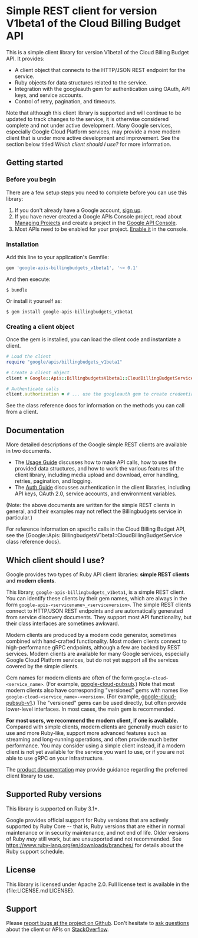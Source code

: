 # Simple REST client for version V1beta1 of the Cloud Billing Budget API

This is a simple client library for version V1beta1 of the Cloud Billing Budget API. It provides:

* A client object that connects to the HTTP/JSON REST endpoint for the service.
* Ruby objects for data structures related to the service.
* Integration with the googleauth gem for authentication using OAuth, API keys, and service accounts.
* Control of retry, pagination, and timeouts.

Note that although this client library is supported and will continue to be updated to track changes to the service, it is otherwise considered complete and not under active development. Many Google services, especially Google Cloud Platform services, may provide a more modern client that is under more active development and improvement. See the section below titled *Which client should I use?* for more information.

## Getting started

### Before you begin

There are a few setup steps you need to complete before you can use this library:

 1. If you don't already have a Google account, [sign up](https://www.google.com/accounts).
 2. If you have never created a Google APIs Console project, read about [Managing Projects](https://cloud.google.com/resource-manager/docs/creating-managing-projects) and create a project in the [Google API Console](https://console.cloud.google.com/).
 3. Most APIs need to be enabled for your project. [Enable it](https://console.cloud.google.com/apis/library/billingbudgets.googleapis.com) in the console.

### Installation

Add this line to your application's Gemfile:

```ruby
gem 'google-apis-billingbudgets_v1beta1', '~> 0.1'
```

And then execute:

```
$ bundle
```

Or install it yourself as:

```
$ gem install google-apis-billingbudgets_v1beta1
```

### Creating a client object

Once the gem is installed, you can load the client code and instantiate a client.

```ruby
# Load the client
require "google/apis/billingbudgets_v1beta1"

# Create a client object
client = Google::Apis::BillingbudgetsV1beta1::CloudBillingBudgetService.new

# Authenticate calls
client.authorization = # ... use the googleauth gem to create credentials
```

See the class reference docs for information on the methods you can call from a client.

## Documentation

More detailed descriptions of the Google simple REST clients are available in two documents.

 *  The [Usage Guide](https://github.com/googleapis/google-api-ruby-client/blob/main/docs/usage-guide.md) discusses how to make API calls, how to use the provided data structures, and how to work the various features of the client library, including media upload and download, error handling, retries, pagination, and logging.
 *  The [Auth Guide](https://github.com/googleapis/google-api-ruby-client/blob/main/docs/auth-guide.md) discusses authentication in the client libraries, including API keys, OAuth 2.0, service accounts, and environment variables.

(Note: the above documents are written for the simple REST clients in general, and their examples may not reflect the Billingbudgets service in particular.)

For reference information on specific calls in the Cloud Billing Budget API, see the {Google::Apis::BillingbudgetsV1beta1::CloudBillingBudgetService class reference docs}.

## Which client should I use?

Google provides two types of Ruby API client libraries: **simple REST clients** and **modern clients**.

This library, `google-apis-billingbudgets_v1beta1`, is a simple REST client. You can identify these clients by their gem names, which are always in the form `google-apis-<servicename>_<serviceversion>`. The simple REST clients connect to HTTP/JSON REST endpoints and are automatically generated from service discovery documents. They support most API functionality, but their class interfaces are sometimes awkward.

Modern clients are produced by a modern code generator, sometimes combined with hand-crafted functionality. Most modern clients connect to high-performance gRPC endpoints, although a few are backed by REST services. Modern clients are available for many Google services, especially Google Cloud Platform services, but do not yet support all the services covered by the simple clients.

Gem names for modern clients are often of the form `google-cloud-<service_name>`. (For example, [google-cloud-pubsub](https://rubygems.org/gems/google-cloud-pubsub).) Note that most modern clients also have corresponding "versioned" gems with names like `google-cloud-<service_name>-<version>`. (For example, [google-cloud-pubsub-v1](https://rubygems.org/gems/google-cloud-pubsub-v1).) The "versioned" gems can be used directly, but often provide lower-level interfaces. In most cases, the main gem is recommended.

**For most users, we recommend the modern client, if one is available.** Compared with simple clients, modern clients are generally much easier to use and more Ruby-like, support more advanced features such as streaming and long-running operations, and often provide much better performance. You may consider using a simple client instead, if a modern client is not yet available for the service you want to use, or if you are not able to use gRPC on your infrastructure.

The [product documentation](https://cloud.google.com/billing/docs/how-to/budget-api-overview) may provide guidance regarding the preferred client library to use.

## Supported Ruby versions

This library is supported on Ruby 3.1+.

Google provides official support for Ruby versions that are actively supported by Ruby Core -- that is, Ruby versions that are either in normal maintenance or in security maintenance, and not end of life. Older versions of Ruby _may_ still work, but are unsupported and not recommended. See https://www.ruby-lang.org/en/downloads/branches/ for details about the Ruby support schedule.

## License

This library is licensed under Apache 2.0. Full license text is available in the {file:LICENSE.md LICENSE}.

## Support

Please [report bugs at the project on Github](https://github.com/google/google-api-ruby-client/issues). Don't hesitate to [ask questions](http://stackoverflow.com/questions/tagged/google-api-ruby-client) about the client or APIs on [StackOverflow](http://stackoverflow.com).
